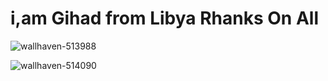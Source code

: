 # i,am Gihad from Libya Rhanks On All

![wallhaven-513988](https://cloud.githubusercontent.com/assets/25440152/26105608/eb224b6e-3a42-11e7-94d4-0dfa8afce6c4.jpg)

![wallhaven-514090](https://cloud.githubusercontent.com/assets/25440152/26105613/edc791da-3a42-11e7-81b7-1a3b2938219d.jpg)
